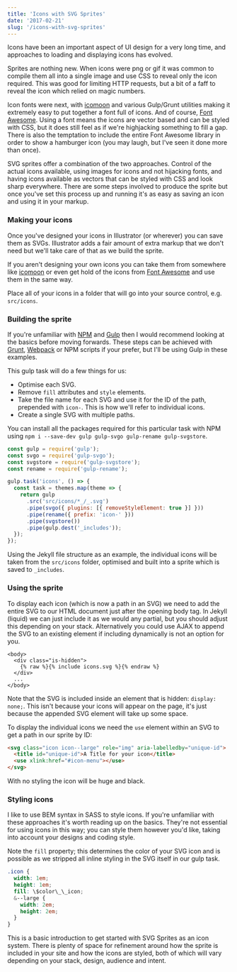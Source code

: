 ```yaml
---
title: 'Icons with SVG Sprites'
date: '2017-02-21'
slug: '/icons-with-svg-sprites'
---
```


Icons have been an important aspect of UI design for a very long time, and approaches to loading and displaying icons has evolved.

Sprites are nothing new. When icons were png or gif it was common to compile them all into a single image and use CSS to reveal only the icon required. This was good for limiting HTTP requests, but a bit of a faff to reveal the icon which relied on magic numbers.

Icon fonts were next, with [icomoon](https://icomoon.io/) and various Gulp/Grunt utilities making it extremely easy to put together a font full of icons. And of course, [Font Awesome](http://fontawesome.io/). Using a font means the icons are vector based and can be styled with CSS, but it does still feel as if we're highjacking something to fill a gap. There is also the temptation to include the entire Font Awesome library in order to show a hamburger icon (you may laugh, but I've seen it done more than once).

SVG sprites offer a combination of the two approaches. Control of the actual icons available, using images for icons and not hijacking fonts, and having icons available as vectors that can be styled with CSS and look sharp everywhere. There are some steps involved to produce the sprite but once you've set this process up and running it's as easy as saving an icon and using it in your markup.

### Making your icons

Once you've designed your icons in Illustrator (or wherever) you can save them as SVGs. Illustrator adds a fair amount of extra markup that we don't need but we'll take care of that as we build the sprite.

If you aren't designing your own icons you can take them from somewhere like [icomoon](https://icomoon.io/) or even get hold of the icons from [Font Awesome](https://github.com/encharm/Font-Awesome-SVG-PNG) and use them in the same way.

Place all of your icons in a folder that will go into your source control, e.g. `src/icons`.

### Building the sprite

If you're unfamiliar with [NPM](https://www.npmjs.com/) and [Gulp](http://gulpjs.com/) then I would recommend looking at the basics before moving forwards. These steps can be achieved with [Grunt](https://gruntjs.com/), [Webpack](https://webpack.github.io/) or NPM scripts if your prefer, but I'll be using Gulp in these examples.

This gulp task will do a few things for us:

- Optimise each SVG.
- Remove `fill` attributes and `style` elements.
- Take the file name for each SVG and use it for the ID of the path, prepended with `icon-`. This is how we'll refer to individual icons.
- Create a single SVG with multiple paths.

You can install all the packages required for this particular task with NPM using `npm i --save-dev gulp gulp-svgo gulp-rename gulp-svgstore`.

```javascript
const gulp = require('gulp');
const svgo = require('gulp-svgo');
const svgstore = require('gulp-svgstore');
const rename = require('gulp-rename');

gulp.task('icons', () => {
  const task = themes.map(theme => {
    return gulp
      .src('src/icons/*_/_.svg')
      .pipe(svgo({ plugins: [{ removeStyleElement: true }] }))
      .pipe(rename({ prefix: 'icon-' }))
      .pipe(svgstore())
      .pipe(gulp.dest('_includes'));
  });
});
```

Using the Jekyll file structure as an example, the individual icons will be taken from the `src/icons` folder, optimised and built into a sprite which is saved to `_includes`.

### Using the sprite

To display each icon (which is now a path in an SVG) we need to add the entire SVG to our HTML document just after the opening body tag. In Jekyll (liquid) we can just include it as we would any partial, but you should adjust this depending on your stack. Alternatively you could use AJAX to append the SVG to an existing element if including dynamically is not an option for you.

```liquid
<body>
  <div class="is-hidden">
    {% raw %}{% include icons.svg %}{% endraw %}
  </div>
  ...
</body>
```

Note that the SVG is included inside an element that is hidden: `display: none;`. This isn't because your icons will appear on the page, it's just because the appended SVG element will take up some space.

To display the individual icons we need the `use` element within an SVG to get a path in our sprite by ID:

```html
<svg class="icon icon--large" role="img" aria-labelledby="unique-id">
  <title id="unique-id">A Title for your icon</title>
  <use xlink:href="#icon-menu"></use>
</svg>
```

With no styling the icon will be huge and black.

### Styling icons

I like to use BEM syntax in SASS to style icons. If you're unfamiliar with these approaches it's worth reading up on the basics. They're not essential for using icons in this way; you can style them however you'd like, taking into account your designs and coding style.

Note the `fill` property; this determines the color of your SVG icon and is possible as we stripped all inline styling in the SVG itself in our gulp task.

```scss
.icon {
  width: 1em;
  height: 1em;
  fill: \$color\_\_icon;
  &--large {
    width: 2em;
    height: 2em;
  }
}
```

This is a basic introduction to get started with SVG Sprites as an icon system. There is plenty of space for refinement around how the sprite is included in your site and how the icons are styled, both of which will vary depending on your stack, design, audience and intent.
